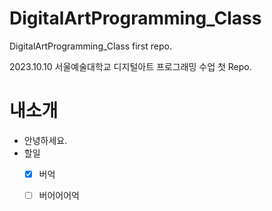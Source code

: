 # DigitalArtProgramming_Class
DigitalArtProgramming_Class first repo.

2023.10.10 서울예술대학교 디지털아트 프로그래밍 수업 첫 Repo. 

# 내소개
 - 안녕하세요.
 - 할일
   - [x] 버억
   - [ ] 버어어어억

